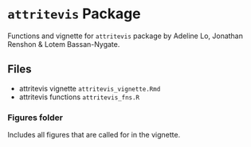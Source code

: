 # `attritevis` Package

Functions and vignette for `attritevis` package by Adeline Lo, Jonathan Renshon & Lotem Bassan-Nygate. 

## Files

* attritevis vignette  `attritevis_vignette.Rmd`
* attritevis functions `attritevis_fns.R`

### Figures folder

Includes all figures that are called for in the vignette.